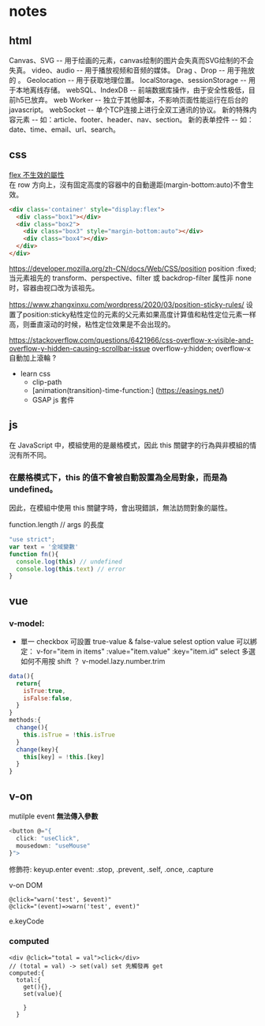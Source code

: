 # notes




## html
Canvas、SVG -- 用于绘画的元素，canvas绘制的图片会失真而SVG绘制的不会失真。
video、audio -- 用于播放视频和音频的媒体。
Drag 、Drop -- 用于拖放的 。
Geolocation -- 用于获取地理位置。
localStorage、sessionStorage -- 用于本地离线存储。
webSQL、IndexDB -- 前端数据库操作，由于安全性极低，目前h5已放弃。
web Worker -- 独立于其他脚本，不影响页面性能运行在后台的javascript。
webSocket -- 单个TCP连接上进行全双工通讯的协议。
新的特殊内容元素 -- 如：article、footer、header、nav、section。
新的表单控件 -- 如：date、time、email、url、search。


## css 
[flex 不生效的屬性](https://developer.mozilla.org/zh-TW/docs/Web/CSS/CSS_Flexible_Box_Layout/Basic_Concepts_of_Flexbox#%E4%B8%8D%E5%B0%8D%E5%BD%88%E6%80%A7%E7%9B%92%E5%AD%90%E7%94%9F%E6%95%88%E7%9A%84%E5%B1%AC%E6%80%A7)  
在 row 方向上，沒有固定高度的容器中的自動邊距(margin-bottom:auto)不會生效。
```html
<div class='container' style="display:flex">
  <div class="box1"></div>
  <div class="box2">
    <div class="box3" style="margin-bottom:auto"></div>
    <div class="box4"></div>
  </div>
</div>
```


https://developer.mozilla.org/zh-CN/docs/Web/CSS/position
position :fixed;
当元素祖先的 transform、perspective、filter 或 backdrop-filter 属性非 none 时，容器由视口改为该祖先。
  
https://www.zhangxinxu.com/wordpress/2020/03/position-sticky-rules/
设置了position:sticky粘性定位的元素的父元素如果高度计算值和粘性定位元素一样高，则垂直滚动的时候，粘性定位效果是不会出现的。
  
  
  
https://stackoverflow.com/questions/6421966/css-overflow-x-visible-and-overflow-y-hidden-causing-scrollbar-issue
overflow-y:hidden; overflow-x 自動加上滾輪 ? 
  
+ learn css  
  + clip-path
  + [animation(transition)-time-function:] (https://easings.net/)
  + GSAP js 套件
  
## js 
在 JavaScript 中，模組使用的是嚴格模式，因此 this 關鍵字的行為與非模組的情況有所不同。

### **在嚴格模式下，this 的值不會被自動設置為全局對象，而是為 undefined。**  
因此，在模組中使用 this 關鍵字時，會出現錯誤，無法訪問對象的屬性。

function.length // args 的長度

```main.js
"use strict";
var text = '全域變數'
function fn(){
  console.log(this) // undefined
  console.log(this.text) // error
}
```
## vue

### v-model:
- 單一 checkbox 可設置 true-value & false-value
selest option value 可以綁定： v-for="item in items" :value="item.value" :key="item.id"
select 多選如何不用按 shift ？
v-model.lazy.number.trim
```js
data(){
  return{
    isTrue:true,
    isFalse:false,
  }
}
methods:{
  change(){
    this.isTrue = !this.isTrue
  }
  change(key){
    this[key] = !this.[key]
  }
}
```
## v-on

mutilple event **無法傳入參數**
```js
<button @="{
  click: "useClick",
  mousedown: "useMouse"
}">
```
修飾符:
keyup.enter
event: .stop, .prevent, .self, .once, .capture

v-on DOM
```
@click="warn('test', $event)"
@click="(event)=>warn('test', event)"
```
e.keyCode

### computed
```
<div @click="total = val">click</div>
// (total = val) -> set(val) set 先觸發再 get
computed:{
  total:{
    get(){},
    set(value){
      
    }
  }
```
